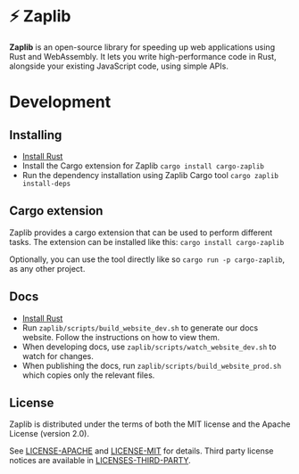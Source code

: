 # ⚡ Zaplib

**Zaplib** is an open-source library for speeding up web applications using Rust and WebAssembly. It lets you write high-performance code in Rust, alongside your existing JavaScript code, using simple APIs.

# Development

## Installing

* [Install Rust](https://www.rust-lang.org/tools/install)
* Install the Cargo extension for Zaplib `cargo install cargo-zaplib`
* Run the dependency installation using Zaplib Cargo tool `cargo zaplib install-deps`

## Cargo extension

Zaplib provides a cargo extension that can be used to perform different tasks. The extension can be installed like this: `cargo install cargo-zaplib`

Optionally, you can use the tool directly like so `cargo run -p cargo-zaplib`, as any other project.

## Docs

* [Install Rust](https://www.rust-lang.org/tools/install)
* Run `zaplib/scripts/build_website_dev.sh` to generate our docs website. Follow the instructions on how to view them.
* When developing docs, use `zaplib/scripts/watch_website_dev.sh` to watch for changes.
* When publishing the docs, run `zaplib/scripts/build_website_prod.sh` which copies only the relevant files.

## License

Zaplib is distributed under the terms of both the MIT license and the Apache License (version 2.0).

See [LICENSE-APACHE](LICENSE-APACHE) and [LICENSE-MIT](LICENSE-MIT) for details. Third party license notices are available in [LICENSES-THIRD-PARTY](LICENSES-THIRD-PARTY).
